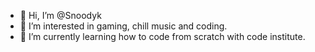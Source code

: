 - 👋 Hi, I’m @Snoodyk
- 👀 I’m interested in gaming, chill music and coding.
- 🌱 I’m currently learning how to code from scratch with code institute.


<!---
Snoodyk/Snoodyk is a ✨ special ✨ repository because its `README.md` (this file) appears on your GitHub profile.
You can click the Preview link to take a look at your changes.
--->
